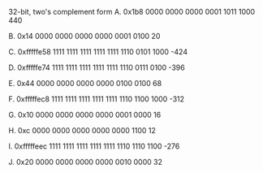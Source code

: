 32-bit, two's complement form
A. 0x1b8
0000 0000 0000 0001 1011 1000
440

B. 0x14
0000 0000 0000 0000 0001 0100
20

C. 0xfffffe58
1111 1111 1111 1111 1111 1110 0101 1000
-424

D. 0xfffffe74
1111 1111 1111 1111 1111 1110 0111 0100
-396

E. 0x44
0000 0000 0000 0000 0100 0100
68

F. 0xfffffec8
1111 1111 1111 1111 1111 1110 1100 1000
-312

G. 0x10
0000 0000 0000 0000 0001 0000
16

H. 0xc
0000 0000 0000 0000 0000 1100
12

I. 0xfffffeec
1111 1111 1111 1111 1111 1110 1110 1100
-276

J. 0x20
0000 0000 0000 0000 0010 0000
32
